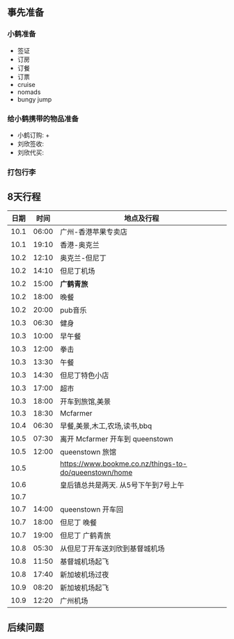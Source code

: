 
## 事先准备
### 小鹤准备
- 签证
- 订房
- 订餐
- 订票
- cruise 
- nomads
- bungy jump
### 给小鹤携带的物品准备
- 小鹤订购:
    + 
- 刘欣签收: 
- 刘欣代买: 
### 打包行李
## 8天行程
日期|时间|地点及行程
---|---|---
10.1|06:00|广州-香港苹果专卖店
10.1|19:10|香港-奥克兰
10.2|12:10|奥克兰-但尼丁
10.2|14:10|但尼丁机场
10.2|15:00|**广鹤青旅**
10.2|18:00|晚餐
10.2|20:00|pub音乐
10.3|06:30|健身
10.3|10:00|早午餐
10.3|12:00|拳击
10.3|13:30|午餐
10.3|14:30|但尼丁特色小店
10.3|17:00|超市
10.3|18:00|开车到旅馆,美景
10.3|18:30|Mcfarmer
10.4|06:30|早餐,美景,木工,农场,读书,bbq
10.5|07:30|离开 Mcfarmer 开车到 queenstown
10.5|12:00|queenstown 旅馆
10.5||https://www.bookme.co.nz/things-to-do/queenstown/home
10.6||皇后镇总共是两天. 从5号下午到7号上午
10.7|
10.7|14:00|queenstown 开车回
10.7|18:00|但尼丁 晚餐
10.7|19:00|但尼丁 广鹤青旅
10.8|05:30|从但尼丁开车送刘欣到基督城机场
10.8|11:50|基督城机场起飞
10.8|17:40|新加坡机场过夜
10.9|08:20|新加坡机场起飞
10.9|12:20|广州机场

## 后续问题


